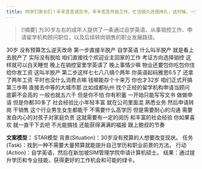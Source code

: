 ```yaml
---
title: 同学们家长们！辛辛苦苦读完书，辛辛苦苦开始工作，忙活很久还很挣扎，这时候，一定要让你们的生活充满希望！留学 
---
```

 > [!摘要]
为30岁左右的成年人提供了一条通过自学英语、从事销控工作、申请留学机构顾问职位，以及后续转岗销售的职业发展路径。

30岁
没有预算怎么逆天改命
第一步直接半脱产
自学英语
什么叫半脱产
就是看上去脱产了
实际没有脱哈
咱们直接找个欢迎业主回家的工作
考证方向选择销控
这样就可以白天睡觉
晚上在销控室里学英语了
晚上事情少嘛
物业还要包你吃包你住给你发工资
这叫半脱产
第二步这样七七八八搞个两年
你英语起码雅思6.5了
还拿了两年工资
平时也没什么消费点嘛
钱嘛能存个十来万
你也才32岁
咱们正式开搞
第三步啊
直接去中等的大城市那
比如成都杭州
找个正经的留学机构申请当顾问
底薪不会高的
一般也就五六千
但是你不怕
你有积蓄
一开始只能写写文书
做做申请
但是你都30多了
社会经验比小年轻丰富
就在公司里面混
熟悉业务
然后申请转岗
干销售
这个行业男生女生都能干
不需要什么高学历
但是需要耐心的沟通
需要发自内心的对孩子对家庭负责
这就需要有一定的阅历
和丰富的社会经验
你如果喜欢
就一直干下去吧
不光能搞钱
还能获得满满的福报
跟上鲍叔的节奏

**文案模型：**
STAR模型
背景(Situation)：30岁没有预算的人想要改变现状。
任务 (Task)：找到一种不需要大量预算就能提升自己学历和职业前景的方法。
行动 (Action)：自学英语，然后在新加坡SIM管理学院申请计算机硕士。
结果：通过提升学历和专业技能，获得更好的工作机会和可能的绿卡。
